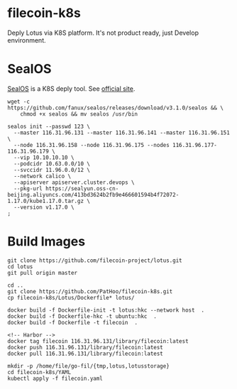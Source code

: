 # filecoin-k8s
Deply Lotus via K8S platform. It's not product ready, just Develop environment.

# SealOS
[SealOS](https://github.com/fanux/sealos) is a K8S deply tool. See [official site](https://sealyun.com).
```
wget -c https://github.com/fanux/sealos/releases/download/v3.1.0/sealos && \
    chmod +x sealos && mv sealos /usr/bin
```
```
sealos init --passwd 123 \
  --master 116.31.96.131 --master 116.31.96.141 --master 116.31.96.151 \
  --node 116.31.96.158 --node 116.31.96.175 --nodes 116.31.96.177-116.31.96.179 \
  --vip 10.10.10.10 \
  --podcidr 10.63.0.0/10 \
  --svccidr 11.96.0.0/12 \
  --network calico \
  --apiserver apiserver.cluster.devops \
  --pkg-url https://sealyun.oss-cn-beijing.aliyuncs.com/413bd3624b2fb9e466601594b4f72072-1.17.0/kube1.17.0.tar.gz \
  --version v1.17.0 \
;
```

# Build Images
```
git clone https://github.com/filecoin-project/lotus.git
cd lotus
git pull origin master

cd ..
git clone https://github.com/PatHoo/filecoin-k8s.git
cp filecoin-k8s/Lotus/Dockerfile* lotus/

docker build -f Dockerfile-init -t lotus:hkc --network host  .
docker build -f Dockerfile-hkc -t ubuntu:hkc  .
docker build -f Dockerfile -t filecoin  .

<!-- Harbor -->
docker tag filecoin 116.31.96.131/library/filecoin:latest
docker push 116.31.96.131/library/filecoin:latest
docker pull 116.31.96.131/library/filecoin:latest

mkdir -p /home/file/go-fil/{tmp,lotus,lotusstorage}
cd filecoin-k8s/YAML
kubectl apply -f filecoin.yaml
```

